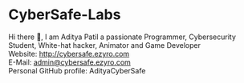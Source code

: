 # CyberSafe-Labs
Hi there 👋, I am Aditya Patil a passionate Programmer, Cybersecurity Student, White-hat hacker, Animator and Game Developer
<br>
Website: http://cybersafe.ezyro.com
<br>
E-Mail: admin@cybersafe.ezyro.com
<br>
Personal GitHub profile: AdityaCyberSafe

